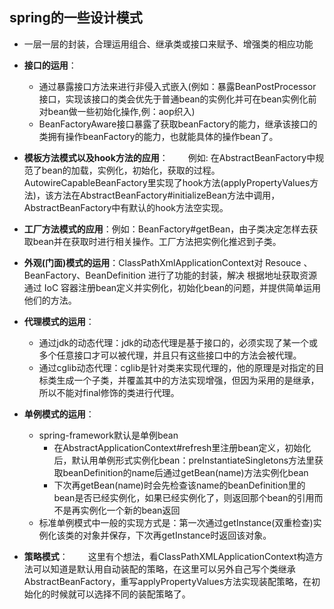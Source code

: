 ## spring的一些设计模式
- 一层一层的封装，合理运用组合、继承类或接口来赋予、增强类的相应功能

- **接口的运用**：
	- 通过暴露接口方法来进行非侵入式嵌入(例如：暴露BeanPostProcessor接口，实现该接口的类会优先于普通bean的实例化并可在bean实例化前对bean做一些初始化操作,例：aop织入)
	- BeanFactoryAware接口暴露了获取beanFactory的能力，继承该接口的类拥有操作beanFactory的能力，也就能具体的操作bean了。

- **模板方法模式以及hook方法的应用**：
　　例如: 在AbstractBeanFactory中规范了bean的加载，实例化，初始化，获取的过程。AutowireCapableBeanFactory里实现了hook方法(applyPropertyValues方法)，该方法在AbstractBeanFactory#initializeBean方法中调用，AbstractBeanFactory中有默认的hook方法空实现。

- **工厂方法模式的应用**：例如：BeanFactory#getBean，由子类决定怎样去获取bean并在获取时进行相关操作。工厂方法把实例化推迟到子类。

- **外观(门面)模式的运用**：ClassPathXmlApplicationContext对 Resouce 、 BeanFactory、BeanDefinition 
进行了功能的封装，解决 根据地址获取资源通过 IoC 容器注册bean定义并实例化，初始化bean的问题，并提供简单运用他们的方法。

- **代理模式的运用**：
	- 通过jdk的动态代理：jdk的动态代理是基于接口的，必须实现了某一个或多个任意接口才可以被代理，并且只有这些接口中的方法会被代理。
	- 通过cglib动态代理：cglib是针对类来实现代理的，他的原理是对指定的目标类生成一个子类，并覆盖其中的方法实现增强，但因为采用的是继承，所以不能对final修饰的类进行代理。

- **单例模式的运用**：
	- spring-framework默认是单例bean
	    - 在AbstractApplicationContext#refresh里注册bean定义，初始化后，默认用单例形式实例化bean：preInstantiateSingletons方法里获取beanDefinition的name后通过getBean(name)方法实例化bean
	    - 下次再getBean(name)时会先检查该name的beanDefinition里的bean是否已经实例化，如果已经实例化了，则返回那个bean的引用而不是再实例化一个新的bean返回
	- 标准单例模式中一般的实现方式是：第一次通过getInstance(双重检查)实例化该类的对象并保存，下次再getInstance时返回该对象。

- **策略模式**：
　　这里有个想法，看ClassPathXMLApplicationContext构造方法可以知道是默认用自动装配的策略，在这里可以另外自己写个类继承AbstractBeanFactory，重写applyPropertyValues方法实现装配策略，在初始化的时候就可以选择不同的装配策略了。